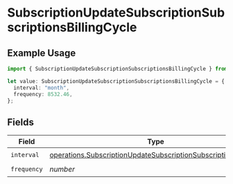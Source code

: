 # SubscriptionUpdateSubscriptionSubscriptionsBillingCycle

## Example Usage

```typescript
import { SubscriptionUpdateSubscriptionSubscriptionsBillingCycle } from "open-billing/models/operations";

let value: SubscriptionUpdateSubscriptionSubscriptionsBillingCycle = {
  interval: "month",
  frequency: 8532.46,
};
```

## Fields

| Field                                                                                                                                            | Type                                                                                                                                             | Required                                                                                                                                         | Description                                                                                                                                      |
| ------------------------------------------------------------------------------------------------------------------------------------------------ | ------------------------------------------------------------------------------------------------------------------------------------------------ | ------------------------------------------------------------------------------------------------------------------------------------------------ | ------------------------------------------------------------------------------------------------------------------------------------------------ |
| `interval`                                                                                                                                       | [operations.SubscriptionUpdateSubscriptionSubscriptionsInterval](../../models/operations/subscriptionupdatesubscriptionsubscriptionsinterval.md) | :heavy_check_mark:                                                                                                                               | N/A                                                                                                                                              |
| `frequency`                                                                                                                                      | *number*                                                                                                                                         | :heavy_check_mark:                                                                                                                               | N/A                                                                                                                                              |